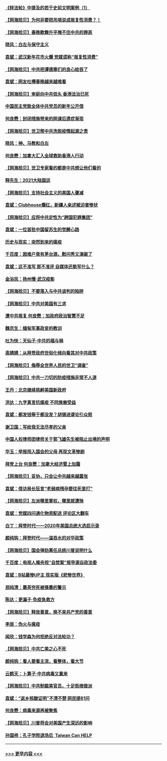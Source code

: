 #### [《转法轮》中提及的若干史前文明案例（1）](../pages/nsc993/n12756200.md?t=02171051) 
#### [【网海拾贝】为何非要把吊唁说成报复性消费？！](../pages/nsc993/n12753738.md?t=02171051) 
#### [【网海拾贝】春晚歌舞升平掩不住中共的罪恶](../pages/nsc993/n12752025.md?t=02171051) 
#### [晓风：白左与保守主义](../pages/nsc993/n12752016.md?t=02171051) 
#### [袁斌：武汉新年花市火爆 党媒谎称“报复性消费”](../pages/nsc993/n12751938.md?t=02171051) 
#### [【网海拾贝】中共把谭德塞们的良心给吞了](../pages/nsc993/n12750636.md?t=02171051) 
#### [袁斌：网友吐槽春晚越来越难看](../pages/nsc993/n12750619.md?t=02171051) 
#### [【网海拾贝】审庭向中共低头 香港法治已死](../pages/nsc993/n12748910.md?t=02171051) 
#### [中国民主党致全体中共党员的新年公开信](../pages/nsc993/n12747581.md?t=02171051) 
#### [何良懋：封闭措施带来的网课后遗症渐现](../pages/nsc993/n12747478.md?t=02171051) 
#### [【网海拾贝】世卫帮中共洗脱疫情起源之责](../pages/nsc993/n12746838.md?t=02171051) 
#### [晓风：神、马教和白左](../pages/nsc993/n12746828.md?t=02171051) 
#### [何良懋：加拿大汇入全球救助香港人行动](../pages/nsc993/n12746719.md?t=02171051) 
#### [【网海拾贝】世卫专家看的都是中共想让他们看的](../pages/nsc993/n12744865.md?t=02171051) 
#### [释先生：2021大陆国运](../pages/nsc993/n12744813.md?t=02171051) 
#### [【网海拾贝】支持社会主义的美国人骤减](../pages/nsc993/n12742476.md?t=02171051) 
#### [袁斌：Clubhouse爆红，新疆人亲述被迫害惨状](../pages/nsc993/n12742407.md?t=02171051) 
#### [【网海拾贝】应将中共定性为“跨国犯罪集团”](../pages/nsc993/n12740430.md?t=02171051) 
#### [袁斌：一位首批中国留苏生的觉醒心路](../pages/nsc993/n12740396.md?t=02171051) 
#### [历史与现实：突然到来的瘟疫](../pages/nsc993/n12738507.md?t=02171051) 
#### [千百度：困难户竟有茅台酒，慰问秀又演砸了](../pages/nsc993/n12738362.md?t=02171051) 
#### [袁斌：这不准写 那不准评 自媒体还能写什么？](../pages/nsc993/n12737833.md?t=02171051) 
#### [金浴凤：扬州慢‧武汉疫影](../pages/nsc993/n12737248.md?t=02171051) 
#### [【网海拾贝】不要落入与中共谈判的陷阱](../pages/nsc993/n12735229.md?t=02171051) 
#### [【网海拾贝】中共对美国有三求](../pages/nsc993/n12735197.md?t=02171051) 
#### [遭中共报复 何良懋：加政府政治智慧不足](../pages/nsc993/n12734323.md?t=02171051) 
#### [魏京生：缅甸军事政变的教训](../pages/nsc993/n12732470.md?t=02171051) 
#### [吐为快：天仙子·中共的福与祸](../pages/nsc993/n12732165.md?t=02171051) 
#### [高婧婧：从拜登政府世俗化倾向看其对中共政策](../pages/nsc993/n12730028.md?t=02171051) 
#### [【网海拾贝】侮辱全世界人民的世卫“调查”](../pages/nsc993/n12727884.md?t=02171051) 
#### [【网海拾贝】中共一刀切的防疫措施非常不人道](../pages/nsc993/n12724879.md?t=02171051) 
#### [王丹：北京继续挑衅美国新政府](../pages/nsc993/n12722456.md?t=02171051) 
#### [洪达：九字真言抗瘟疫 不同族裔受益](../pages/nsc993/n12722448.md?t=02171051) 
#### [袁斌：都发钱等于都没发？胡锡进谬论引众怒](../pages/nsc993/n12722393.md?t=02171051) 
#### [谢卫国：写给我无法尽孝的父亲](../pages/nsc993/n12720325.md?t=02171051) 
#### [中国人权律师团律师关于郭飞雄先生被阻止出境的声明](../pages/nsc993/n12720203.md?t=02171051) 
#### [华玉：举报闯入国会的父母 再现文革惨剧](../pages/nsc993/n12719070.md?t=02171051) 
#### [拜登上台 何良懋：加拿大经济雪上加霜](../pages/nsc993/n12718943.md?t=02171051) 
#### [【网海拾贝】妥协，只会让中共越来越嚣张](../pages/nsc993/n12717392.md?t=02171051) 
#### [袁斌：信访局长狂言“老弱病残孕要往死里打”](../pages/nsc993/n12717343.md?t=02171051) 
#### [【网海拾贝】左派哪里掌权，哪里就遭殃](../pages/nsc993/n12715009.md?t=02171051) 
#### [袁斌：党媒四问通化物资配送 评论区大翻车](../pages/nsc993/n12714950.md?t=02171051) 
#### [白丁：拜登时代——2020年美国总统大选启示录](../pages/nsc993/n12714920.md?t=02171051) 
#### [颜纯钩：拜登时代——温吞水的对华政策](../pages/nsc993/n12713245.md?t=02171051) 
#### [【网海拾贝】国会弹劾离任总统川普说明什么](../pages/nsc993/n12712816.md?t=02171051) 
#### [千百度：电视人揭央视“自焚案”报导源自政法委](../pages/nsc993/n12709760.md?t=02171051) 
#### [袁斌：B站最惨UP主 现实版《悲惨世界》](../pages/nsc993/n12709686.md?t=02171051) 
#### [郑纯清：墨茶穷死被搽墨的警示](../pages/nsc993/n12709262.md?t=02171051) 
#### [陈达：更漏子·免疫急救方](../pages/nsc993/n12709244.md?t=02171051) 
#### [【网海拾贝】释放善意，换不来共产党的善意](../pages/nsc993/n12708361.md?t=02171051) 
#### [李辰：伪火与瘟疫](../pages/nsc993/n12707981.md?t=02171051) 
#### [闻欣：钱学森为何拒绝反对法轮功？](../pages/nsc993/n12707407.md?t=02171051) 
#### [【网海拾贝】中共亡美之心不死](../pages/nsc993/n12707621.md?t=02171051) 
#### [颜纯钩：看人要看主流，看整体，看大节](../pages/nsc993/n12707536.md?t=02171051) 
#### [云鹤天：卜算子‧中共病毒又重来](../pages/nsc993/n12707408.md?t=02171051) 
#### [【网海拾贝】中共制裁美官员，十足街痞做派](../pages/nsc993/n12705115.md?t=02171051) 
#### [袁斌：“返乡核酸证明”不清不楚 网民提81问](../pages/nsc993/n12704982.md?t=02171051) 
#### [何良懋：病毒来源再被聚焦](../pages/nsc993/n12704944.md?t=02171051) 
#### [【网海拾贝】川普将会对美国产生深远的影响](../pages/nsc993/n12703045.md?t=02171051) 
#### [孙国祥：孔子学院退场后  Taiwan Can HELP](../pages/nsc993/n12702430.md?t=02171051) 

----
#### [ >>> 更早内容 <<< ](../indexes/nsc993-earlier.md)
